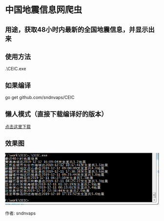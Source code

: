 # 中国地震信息网爬虫

## 用途，获取48小时内最新的全国地震信息，并显示出来

## 使用方法
   .\CEIC.exe

## 如果编译
  
  go get github.com/sndnvaps/CEIC

## 懒人模式（直接下载编译好的版本）

   [点击这里下载](https://github.com/sndnvaps/CEIC/releases)

## 效果图

 ![Pic1](/pic1.PNG)


 作者: sndnvaps
 
